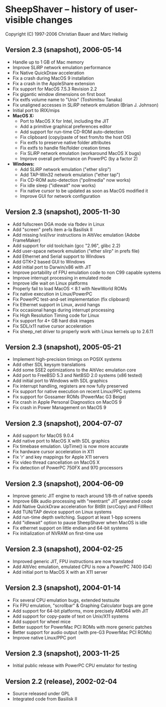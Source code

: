 # SheepShaver – history of user-visible changes
Copyright (C) 1997-2006 Christian Bauer and Marc Hellwig

## Version 2.3 (snapshot), 2006-05-14
* Handle up to 1 GB of Mac memory
* Improve SLiRP network emulation performance
* Fix Native QuickDraw acceleration
* Fix a crash during MacOS 9 installation
* Fix a crash in the AppleShare extension
* Fix support for MacOS 7.5.3 Revision 2.2
* Fix gigantic window dimensions on first boot
* Fix extfs volume name to "Unix" (Toshimitsu Tanaka)
* Fix unaligned accesses in SLiRP network emulation (Brian J. Johnson)
* Initial port to IRIX/mips
* **MacOS X:**
  - Port to MacOS X for Intel, including the JIT
  - Add a primitive graphical preferences editor
  - Add support for run-time CD-ROM auto-detection
  - Fix clipboard (copy/paste of text from/to the host OS)
  - Fix extfs to preserve native folder attributes
  - Fix extfs to handle file/folder creation times
  - Fix SLiRP network emulation (workaround MacOS X bugs)
  - Improve overall performance on PowerPC (by a factor 2)
* **Windows:**
  - Add SLiRP network emulation ("ether slirp")
  - Add TAP-Win32 network emulation ("ether tap")
  - Fix CD-ROM auto-detection ("pollmedia" now works)
  - Fix idle sleep ("idlewait" now works)
  - Fix native cursor to be updated as soon as MacOS modified it
  - Improve GUI for network configuration

## Version 2.3 (snapshot), 2005-11-30
* Add fullscreen DGA mode via fbdev in Linux
* Add "screen" prefs item a-la Basilisk II
* Add missing lvsl/lvsr instructions in AltiVec emulation (Adobe FrameMaker)
* Add support for old toolchain (gcc "2.96", glibc 2.2)
* Add user-space network emulation ("ether slirp" in prefs file)
* Add Ethernet and Serial support to Windows
* Add GTK+2 based GUI to Windows
* Add initial port to Darwin/x86 with JIT
* Improve portability of FPU emulation code to non C99 capable systems
* Improve interrupt processing in emulated mode
* Improve idle wait on Linux platforms
* Properly fail to load MacOS < 8.1 with NewWorld ROMs
* Fix native execution in Linux/PowerPC
* Fix PowerPC test-and-set implementation (fix clipboard)
* Fix Ethernet support in Linux, avoid hangs
* Fix occasional hangs during interrupt processing
* Fix High Resolution Timing code for Linux
* Fix support for 4+ GB hard disk images
* Fix SDL/x11 native cursor acceleration
* Fix sheep_net driver to properly work with Linux kernels up to 2.6.11

## Version 2.3 (snapshot), 2005-05-21
* Implement high-precision timings on POSIX systems
* Add other SDL keysym translations
* Add some SSE2 optimizations to the AltiVec emulation core
* Add port to FreeBSD 5.3 and NetBSD 2.0 systems (x86 tested)
* Add initial port to Windows with SDL graphics
* Fix interrupt handling, registers are now fully preserved
* Fix support for native execution on recent Linux/PPC systems
* Fix support for Gossamer ROMs (PowerMac G3 Beige)
* Fix crash in Apple Personal Diagnostics on MacOS 9
* Fix crash in Power Management on MacOS 9

## Version 2.3 (snapshot), 2004-07-07
* Add support for MacOS 9.0.4
* Add native port to MacOS X with SDL graphics
* Fix timebase emulation. UpTime() is now more accurate
* Fix hardware cursor acceleration in X11
* Fix 'r' and <ctrl> key mappings for Apple X11 servers
* Fix video thread cancellation on MacOS X
* Fix detection of PowerPC 750FX and 970 processors

## Version 2.3 (snapshot), 2004-06-09
* Improve generic JIT engine to reach around 1/8-th of native speeds
* Improve 68k audio processing with "reentrant" JIT generated code
* Add Native QuickDraw acceleration for BitBlt (srcCopy) and FillRect
* Add TUN/TAP device support on Linux systems
* Add run-time depth switching. Support at least 1-bpp screens
* Add "idlewait" option to pause SheepShaver when MacOS is idle
* Fix ethernet support on little endian and 64-bit systems
* Fix initialization of NVRAM on first-time use

## Version 2.3 (snapshot), 2004-02-25
* Improved generic JIT, FPU instructions are now translated
* Add AltiVec emulation, emulated CPU is now a PowerPC 7400 (G4)
* Add initial port to MacOS X with an X11 server

## Version 2.3 (snapshot), 2004-01-14
* Fix several CPU emulation bugs, extended testsuite
* Fix FPU emulation, "scrollbar" & Graphing Calculator bugs are gone
* Add support for 64-bit platforms, more precisely AMD64 with JIT
* Add support for copy-paste of text on Unix/X11 systems
* Add support for wheel mice
* Better support for PowerMac PCI ROMs with more generic patches
* Better support for audio output (with pre-G3 PowerMac PCI ROMs)
* Improve native Linux/PPC port

## Version 2.3 (snapshot), 2003-11-25
* Initial public release with PowerPC CPU emulator for testing

## Version 2.2 (release), 2002-02-04
* Source released under GPL
* Integrated code from Basilisk II
